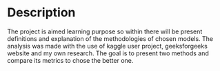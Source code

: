 # Description

The project is aimed learning purpose so within there will be present definitions and explanation of the methodologies of chosen models. The analysis was made with the use of kaggle user project, geeksforgeeks website and my own research.
The goal is to present two methods and compare its metrics to chose the better one. 
